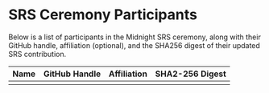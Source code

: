 # SRS Ceremony Participants

Below is a list of participants in the Midnight SRS ceremony, along with their
GitHub handle, affiliation (optional), and the SHA256 digest of their updated
SRS contribution.

| Name               | GitHub Handle | Affiliation     | SHA2-256 Digest |
|--------------------|---------------|-----------------|-----------------|
|   |   |   |   |
